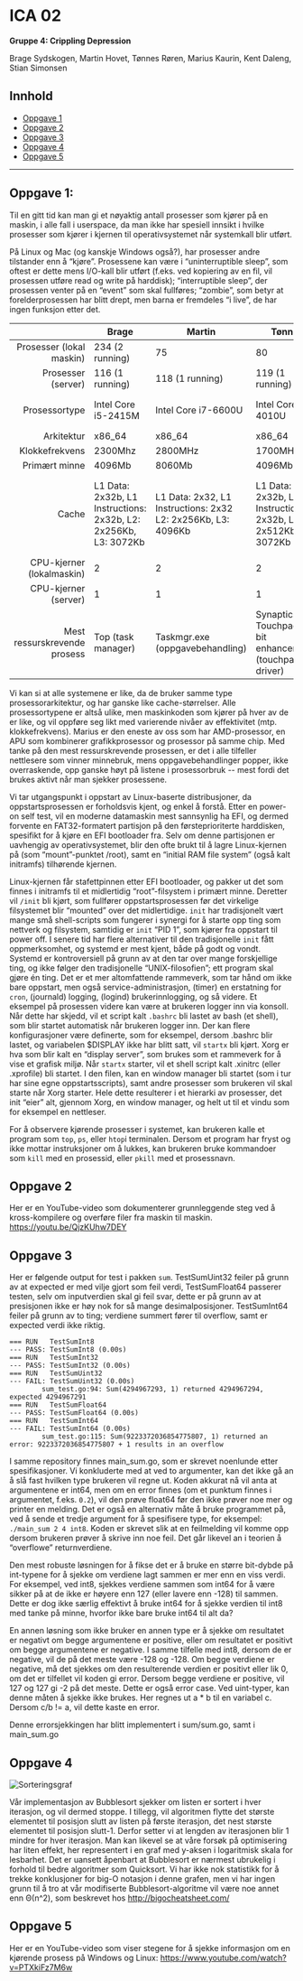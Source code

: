 # ICA 02

**Gruppe 4: Crippling Depression**

Brage Sydskogen, Martin Hovet, Tønnes Røren, Marius Kaurin, Kent Daleng, Stian Simonsen


## Innhold

* [Oppgave 1](#oppgave-1)
* [Oppgave 2](#oppgave-2)
* [Oppgave 3](#oppgave-3)
* [Oppgave 4](#oppgave-4)
* [Oppgave 5](#oppgave-5)

---

## Oppgave 1:

Til en gitt tid kan man gi et nøyaktig antall prosesser som kjører på en maskin, i alle fall i userspace, da man ikke har spesiell innsikt i hvilke prosesser som kjører i kjernen til operativsystemet når systemkall blir utført.

På Linux og Mac (og kanskje Windows også?), har prosesser andre tilstander enn å “kjøre”. Prosessene kan være i “uninterruptible sleep”, som oftest er dette mens I/O-kall blir utført (f.eks. ved kopiering av en fil, vil prosessen utføre read og write på harddisk); “interruptible sleep”, der prosessen venter på en “event” som skal fullføres; “zombie”, som betyr at forelderprosessen har blitt drept, men barna er fremdeles “i live”, de har ingen funksjon etter det.

|                              | Brage | Martin | Tønnes | Stian | Marius | Kent |
|-----------------------------:|-------|--------|--------|-------|--------|------|
| Prosesser (lokal maskin)     | 234 (2 running) | 75 | 80 | 79(?) | 153 | 88 (1 running) |
| Prosesser (server)           | 116 (1 running) | 118 (1 running) | 119 (1 running) | 118(?) |122 (1 running) | 127 (1 running) |
| Prosessortype                | Intel Core i5-2415M | Intel Core i7-6600U |Intel Core i3-4010U | Intel Core i5-3230M | AMD A8-7410 APU | Intel Celeron 2955U |
| Arkitektur                   | x86_64 | x86_64 | x86_64 | x84_64 | x86_64 | x86_64 |
| Klokkefrekvens               | 2300Mhz | 2800MHz | 1700MHz | 2600MHz | 2200Mhz | 1400MHz |
| Primært minne                | 4096Mb | 8060Mb | 4096Mb | 4096Mb | 8192Mb | 4096Mb |
|Cache                         | L1 Data: 2x32b, L1 Instructions: 2x32b, L2: 2x256Kb, L3: 3072Kb | L1 Data: 2x32, L1 Instructions: 2x32 L2: 2x256Kb, L3: 4096Kb | L1 Data: 2x32b, L1 Instructions: 2x32b, L2: 2x512Kb, L3: 3072Kb | L1 Data: 2x32kb, L1 Instructions: 2x32kb, L2: 2x256kb L3: 3072Kb | L1 Data: 4x32b, L1 Instructions: 4x32b, L2: 2048Kb | L1 Data: 2x32b, L1 Instructions: 2x32b, L2: 2x256Kb, L3: 2048Mb |
| CPU-kjerner (lokalmaskin)    | 2 | 2 | 2 | 2 | 4 | 2 |
| CPU-kjerner (server)         | 1 | 1 | 1 | 1 | 1 | 1 |
| Mest ressurskrevende prosess | Top (task manager) | Taskmgr.exe (oppgavebehandling) | Synaptics Touchpad 64-bit enhancements (touchpad-driver) | Football manager 2017 (steam spill) | WMI Provider Host | Firefox (nettleser) |

Vi kan si at alle systemene er like, da de bruker samme type prosessorarkitektur, og har ganske like cache-størrelser. Alle prosessortypene er altså ulike, men maskinkoden som kjører på hver av de er like, og vil oppføre seg likt med varierende nivåer av effektivitet (mtp. klokkefrekvens). Marius er den eneste av oss som har AMD-prosessor, en APU som kombinerer grafikkprosessor og prosessor på samme chip. Med tanke på den mest ressurskrevende prosessen, er det i alle tilfeller nettlesere som vinner minnebruk, mens oppgavebehandlinger popper, ikke overraskende, opp ganske høyt på listene i prosessorbruk -- mest fordi det brukes aktivt når man sjekker prosessene.

Vi tar utgangspunkt i oppstart av Linux-baserte distribusjoner, da oppstartsprosessen er forholdsvis kjent, og enkel å forstå. Etter en power-on self test, vil en moderne datamaskin mest sannsynlig ha EFI, og dermed forvente en FAT32-formatert partisjon på den førsteprioriterte harddisken, spesifikt for å kjøre en EFI bootloader fra. Selv om denne partisjonen er uavhengig av operativsystemet, blir den ofte brukt til å lagre Linux-kjernen på (som “mount”-punktet /root), samt en “initial RAM file system” (også kalt initramfs) tilhørende kjernen.

Linux-kjernen får stafettpinnen etter EFI bootloader, og pakker ut det som finnes i initramfs til et midlertidig “root”-filsystem i primært minne. Deretter vil `/init` bli kjørt, som fullfører oppstartsprosessen før det virkelige filsystemet blir “mounted” over det midlertidige. `init` har tradisjonelt vært mange små shell-scripts som fungerer i synergi for å starte opp ting som nettverk og filsystem, samtidig er `init` “PID 1”, som kjører fra oppstart til power off.
I senere tid har flere alternativer til den tradisjonelle `init` fått oppmerksomhet, og systemd er mest kjent, både på godt og vondt. Systemd er kontroversiell på grunn av at den tar over mange forskjellige ting, og ikke følger den tradisjonelle “UNIX-filosofien”; ett program skal gjøre én ting. Det er et mer altomfattende rammeverk, som tar hånd om ikke bare oppstart, men også service-administrasjon, (timer) en erstatning for `cron`, (journald) logging, (logind) brukerinnlogging, og så videre.
Et eksempel på prosessen videre kan være at brukeren logger inn via konsoll. Når dette har skjedd, vil et script kalt `.bashrc` bli lastet av bash (et shell), som blir startet automatisk når brukeren logger inn. Der kan flere konfigurasjoner være definerte, som for eksempel, dersom .bashrc blir lastet, og variabelen $DISPLAY ikke har blitt satt, vil `startx` bli kjørt. Xorg er hva som blir kalt en “display server”, som brukes som et rammeverk for å vise et grafisk miljø. Når `startx` starter, vil et shell script kalt .xinitrc (eller .xprofile) bli startet. I den filen, kan en window manager bli startet (som i tur har sine egne oppstartsscripts), samt andre prosesser som brukeren vil skal starte når Xorg starter. Hele dette resulterer i et hierarki av prosesser, det init “eier” alt, gjennom Xorg, en window manager, og helt ut til et vindu som for eksempel en nettleser.

For å observere kjørende prosesser i systemet, kan brukeren kalle et program som `top`, `ps`, eller `htop`i terminalen. Dersom et program har fryst og ikke mottar instruksjoner om å lukkes, kan brukeren bruke kommandoer som `kill` med en prosessid, eller `pkill` med et prosessnavn.

## Oppgave 2
Her er en YouTube-video som dokumenterer grunnleggende steg ved å kross-kompilere og overføre filer fra maskin til maskin. https://youtu.be/QjzKUhw7DEY


## Oppgave 3

Her er følgende output for test i pakken `sum`. TestSumUint32 feiler på grunn av at expected er med vilje gjort som feil verdi, TestSumFloat64 passerer testen, selv om inputverdien skal gi feil svar, dette er på grunn av at presisjonen ikke er høy nok for så mange desimalposisjoner. TestSumInt64 feiler på grunn av to ting; verdiene summert fører til overflow, samt er expected verdi ikke riktig.

```
=== RUN   TestSumInt8
--- PASS: TestSumInt8 (0.00s)
=== RUN   TestSumInt32
--- PASS: TestSumInt32 (0.00s)
=== RUN   TestSumUint32
--- FAIL: TestSumUint32 (0.00s)
        sum_test.go:94: Sum(4294967293, 1) returned 4294967294, expected 4294967291
=== RUN   TestSumFloat64
--- PASS: TestSumFloat64 (0.00s)
=== RUN   TestSumInt64
--- FAIL: TestSumInt64 (0.00s)
        sum_test.go:115: Sum(9223372036854775807, 1) returned an error: 9223372036854775807 + 1 results in an overflow
```

I samme repository finnes main_sum.go, som er skrevet noenlunde etter spesifikasjoner. Vi konkluderte med at ved to argumenter, kan det ikke gå an å slå fast hvilken type brukeren vil regne ut. Koden akkurat nå vil anta at argumentene er int64, men om en error finnes (om et punktum finnes i argumentet, f.eks. `0.2`), vil den prøve float64 før den ikke prøver noe mer og printer en melding. Det er også en alternativ måte å bruke programmet på, ved å sende et tredje argument for å spesifisere type, for eksempel: `./main_sum 2 4 int8`. Koden er skrevet slik at en feilmelding vil komme opp dersom brukeren prøver å skrive inn noe feil. Det går likevel an i teorien å “overflowe” returnverdiene.

Den mest robuste løsningen for å fikse det er å bruke en større bit-dybde på int-typene for å sjekke om verdiene lagt sammen er mer enn en viss verdi. For eksempel, ved int8, sjekkes verdiene sammen som int64 for å være sikker på at de ikke er høyere enn 127 (eller lavere enn -128) til sammen. Dette er dog ikke særlig effektivt å bruke int64 for å sjekke verdien til int8 med tanke på minne, hvorfor ikke bare bruke int64 til alt da?

En annen løsning som ikke bruker en annen type er å sjekke om resultatet er negativt om begge argumentene er positive, eller om resultatet er positivt om begge argumentene er negative. I samme tilfelle med int8, dersom de er negative, vil de på det meste være -128 og -128. Om begge verdiene er negative, må det sjekkes om den resulterende verdien er positivt eller lik 0, om det er tilfellet vil koden gi error. Dersom begge verdiene er positive, vil 127 og 127 gi -2 på det meste. Dette er også error case.
Ved uint-typer, kan denne måten å sjekke ikke brukes. Her regnes ut a * b til en variabel c. Dersom c/b != a, vil dette kaste en error.

Denne errorsjekkingen har blitt implementert i sum/sum.go, samt i main_sum.go


## Oppgave 4

![Sorteringsgraf](https://github.com/crippling-depression/mappeinnlevering/blob/master/assets/ica02-sorting-comparison.png)

Vår implementasjon av Bubblesort sjekker om listen er sortert i hver iterasjon, og vil dermed stoppe. I tillegg, vil algoritmen flytte det største elementet til posisjon slutt av listen på første iterasjon, det nest største elementet til posisjon slutt-1. Derfor setter vi at lengden av iterasjonen blir 1 mindre for hver iterasjon.
Man kan likevel se at våre forsøk på optimisering har liten effekt, her representert i en graf med y-aksen i logaritmisk skala for lesbarhet. Det er uansett åpenbart at Bubblesort er nærmest ubrukelig i forhold til bedre algoritmer som Quicksort.
Vi har ikke nok statistikk for å trekke konklusjoner for big-O notasjon i denne grafen, men vi har ingen grunn til å tro at vår modifiserte Bubblesort-algoritme vil være noe annet enn Θ(n^2), som beskrevet hos http://bigocheatsheet.com/

## Oppgave 5
Her er en YouTube-video som viser stegene for å sjekke informasjon om en kjørende prosess på Windows og Linux: https://www.youtube.com/watch?v=PTXkiFz7M6w
